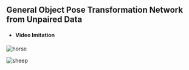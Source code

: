 ## General Object Pose Transformation Network from Unpaired Data

- #### Video Imitation

![horse](./asset/horse.gif)

![sheep](./asset/sheep.gif)

